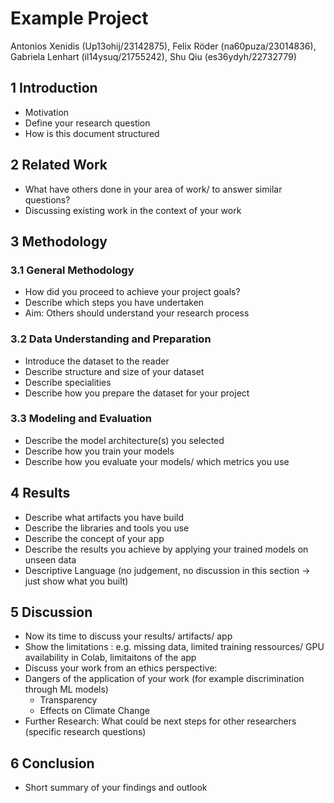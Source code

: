 # Example Project

Antonios Xenidis (Up13ohij/23142875), Felix Röder (na60puza/23014836), Gabriela	Lenhart (il14ysuq/21755242), Shu Qiu (es36ydyh/22732779)

## 1 Introduction
- Motivation
- Define your research question
- How is this document structured

## 2 Related Work
- What have others done in your area of work/ to answer similar questions?
- Discussing existing work in the context of your work

## 3 Methodology
### 3.1 General Methodology
- How did you proceed to achieve your project goals? 
- Describe which steps you have undertaken
- Aim: Others should understand your research process
### 3.2 Data Understanding and Preparation
- Introduce the dataset to the reader
- Describe structure and size of your dataset
- Describe specialities
- Describe how you prepare the dataset for your project
### 3.3 Modeling and Evaluation
- Describe the model architecture(s) you selected
- Describe how you train your models
- Describe how you evaluate your models/ which metrics you use

## 4 Results
- Describe what artifacts you have build
- Describe the libraries and tools you use
- Describe the concept of your app
- Describe the results you achieve by applying your trained models on unseen data
- Descriptive Language (no judgement, no discussion in this section -> just show what you built)

## 5 Discussion
- Now its time to discuss your results/ artifacts/ app 
- Show the limitations : e.g. missing data, limited training ressources/ GPU availability in Colab, limitaitons of the app
- Discuss your work from an ethics perspective:
- Dangers of the application of your work (for example discrimination through ML models)
  - Transparency 
  - Effects on Climate Change
- Further Research: What could be next steps for other researchers (specific research questions)

## 6 Conclusion
- Short summary of your findings and outlook
